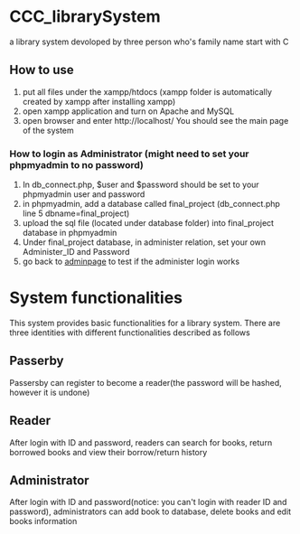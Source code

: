 # CCC_librarySystem
a library system devoloped by three person who's family name start with C

## How to use
1. put all files under the xampp/htdocs (xampp folder is automatically created by xampp after installing xampp)
2. open xampp application and turn on Apache and MySQL
3. open browser and enter http://localhost/
You should see the main page of the system

### How to login as Administrator (might need to set your phpmyadmin to no password)
1. In db_connect.php, $user and $password should be set to your phpmyadmin user and password
2. in phpmyadmin, add a database called final_project (db_connect.php line 5 dbname=final_project)
3. upload the sql file (located under database folder) into final_project database in phpmyadmin
4. Under final_project database, in administer relation, set your own Administer_ID and Password
7. go back to [adminpage](http://localhost/admin/adminSignIn.php) to test if the administer login works

# System functionalities
This system provides basic functionalities for a library system.
There are three identities with different functionalities described as follows
## Passerby
Passersby can register to become a reader(the password will be hashed, however it is undone)
## Reader
After login with ID and password, readers can search for books, return borrowed books and view their borrow/return history
## Administrator
After login with ID and password(notice: you can't login with reader ID and password), administrators can add book to database, delete books and edit books information
